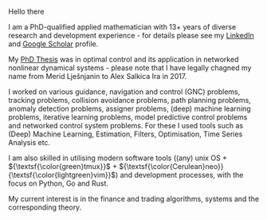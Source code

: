Hello there 

I am a PhD-qualified applied mathematician with 13+ years of diverse research and development experience - for details please see my [LinkedIn](https://www.linkedin.com/in/alex-ira-phd-657bab166/) and [Google Scholar](https://scholar.google.com/citations?user=r21toV4AAAAJ&hl=en) profile. 

My [PhD Thesis](https://minerva-access.unimelb.edu.au/items/5f1d0a83-7801-5b7f-bee8-5f7836953a69) was in optimal control and its application in networked nonlinear dynamical systems - please note that I have legally chagned my name from Merid Lješnjanin to Alex Salkica Ira in 2017. 

I worked on various guidance, navigation and control (GNC) problems, tracking problems, collision avoidance problems, path planning problems, anomaly detection problems, assigner problems, (deep) machine learning problems, iterative learning problems, model predictive control problems and networked control system problems. For these I used tools such as (Deep) Machine Learning, Estimation, Filters, Optimisation, Time Series Analysis etc. 

I am also skilled in utilising modern software tools ((any) unix OS + ${\textsf{\color{green}tmux}}$ + ${\textsf{\color{Cerulean}neo}}{\textsf{\color{lightgreen}vim}}$) and development processes, with the focus on Python, Go and Rust. 

My current interest is in the finance and trading algorithms, systems and the corresponding theory.
